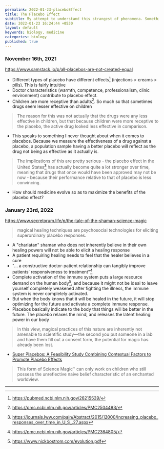 ```yaml
---
permalink: 2022-01-23-placeboEffect
title: The Placebo Effect
subtitle: My attempt to understand this strangest of phenomena. Something I think can revolutionize modern medicine.
date: 2022-01-23 16:24:44 +0530
layout: default
keywords: biology, medicine
categories: biology
published: true
---
```


### November 16th, 2021

<https://www.samstack.io/p/all-placebos-are-not-created-equal>

- Different types of placebo have different effects[^1] (injections > creams > pills). This is fairly intuitive
- Doctor characteristics (warmth, competence, professionalism, clinic environment) contribute to placebo effect.
- Children are more receptive than adults[^2]. So much so that sometimes drugs seem lesser effective on children

> The reason for this was not actually that the drugs were any less effective in children, but that because children were more receptive to the placebo, the active drug looked less effective in comparison.

- This speaks to something I never thought about when it comes to placebos. Because we measure the effectiveness of a drug against a placebo, a population sample having a better placebo will reflect as the drug not being as effective as it actually is.

> The implications of this are pretty serious - the placebo effect in the United States[^3] has actually become quite a lot stronger over time, meaning that drugs that once would have been approved may not be now - because their performance relative to that of placebo is less convincing.

- How should medicine evolve so as to maximize the benefits of the placebo effect?

### January 23rd, 2022

<https://www.secretorum.life/p/the-tale-of-the-shaman-science-magic>

> magical healing techniques are psychosocial technologies for eliciting superordinary placebo responses.

- A "charlatan" shaman who does not inherently believe in their own healing powers will not be able to elicit a healing response
- A patient requiring healing needs to feel that the healer believes in a cure
- "... a constructive doctor-patient relationship can tangibly improve patients’ responsiveness to treatment"[^4]
- Complete activation of the immune system puts a large resource demand on the human body[^5], and because it might not be ideal to leave yourself completely weakened after fighting the illness, the immune system is never completely activated.
- But when the body knows that it will be healed in the future, it will stop optimizing for the future and activate a complete immune response.
- Placebos basically indicate to the body that things will be better in the future. The placebo relaxes the mind, and releases the latent healing power in our body

> In this view, magical practices of this nature are inherently not amenable to scientific study—the second you put someone in a lab and have them fill out a consent form, the potential for magic has already been lost.

- [Super Placebos: A Feasibility Study Combining Contextual Factors to Promote Placebo Effects](https://www.frontiersin.org/journals/psychiatry/articles/10.3389/fpsyt.2021.644825/full)

> This form of Science Magic™ can only work on children who still possess the unreflective naive belief characteristic of an enchanted worldview. 

---
[^1]: <https://pubmed.ncbi.nlm.nih.gov/26215539/>
[^2]: <https://pmc.ncbi.nlm.nih.gov/articles/PMC2504483/>
[^3]: <https://journals.lww.com/pain/Abstract/2015/12000/Increasing_placebo_responses_over_time_in_U_S_.27.aspx>
[^4]: <https://pmc.ncbi.nlm.nih.gov/articles/PMC2364805/>
[^5]: <https://www.nickbostrom.com/evolution.pdf>

